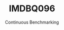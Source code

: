 ---
layout: docu
title: IMDBQ096
subtitle: Continuous Benchmarking
selected: IMDB
expanded: Benchmarking
benchmark: /individual_results/IMDBQ096.html
---